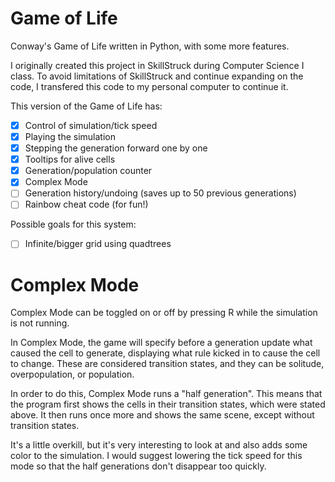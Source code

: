 # Game of Life
 Conway's Game of Life written in Python, with some more features.

 I originally created this project in SkillStruck during Computer Science I class.
 To avoid limitations of SkillStruck and continue expanding on the code,
 I transfered this code to my personal computer to continue it. 

 This version of the Game of Life has:
 - [x] Control of simulation/tick speed
 - [x] Playing the simulation
 - [x] Stepping the generation forward one by one
 - [x] Tooltips for alive cells
 - [x] Generation/population counter
 - [x] Complex Mode
 - [ ] Generation history/undoing (saves up to 50 previous generations)
 - [ ] Rainbow cheat code (for fun!)

 Possible goals for this system:
 - [ ] Infinite/bigger grid using quadtrees

 # Complex Mode
 Complex Mode can be toggled on or off by pressing R while the simulation is not running.

 In Complex Mode, the game will specify before a generation update what caused the cell to generate,
 displaying what rule kicked in to cause the cell to change. These are considered transition states, 
 and they can be solitude, overpopulation, or population.

 In order to do this, Complex Mode runs a "half generation". This means that the program
 first shows the cells in their transition states, which were stated above.
 It then runs once more and shows the same scene, except without transition states.

 It's a little overkill, but it's very interesting to look at and also adds some color to the simulation.
 I would suggest lowering the tick speed for this mode so that the half generations don't disappear too quickly.